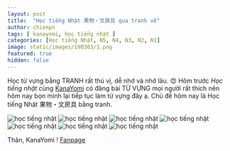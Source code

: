 ```yaml
---
layout: post
title:  "Học tiếng Nhật 果物・文房具 qua tranh vẽ"
author: chienpn
tags: [ kanayomi, học tiếng nhật ]
categories: [Học tiếng Nhật, N5, N4, N3, N2, N1]
image: static/images/190303/1.png
featured: true
hidden: false
---
```


Học từ vựng bằng TRANH rất thú vị, dễ nhớ và nhớ lâu. 😍
Hôm trước _Học tiếng nhật_ cùng [KanaYomi](https://kanayomi.com/) có đăng bài TỪ VỰNG mọi người rất thích nên hôm nay bọn mình lại tiếp tục làm từ vựng đây ạ.
Chủ đề hôm nay là Học tiếng Nhật 果物・文房具 bằng tranh.

![học tiếng nhật](/static/images/190303/2.png)
![học tiếng nhật](/static/images/190303/3.png)
![học tiếng nhật](/static/images/190303/4.png)
![học tiếng nhật](/static/images/190303/5.png)
![học tiếng nhật](/static/images/190303/6.png)
![học tiếng nhật](/static/images/190303/7.png)
![học tiếng nhật](/static/images/190303/8.png)

Thân, KanaYomi !
[Fanpage](https://www.facebook.com/kanayomi)
